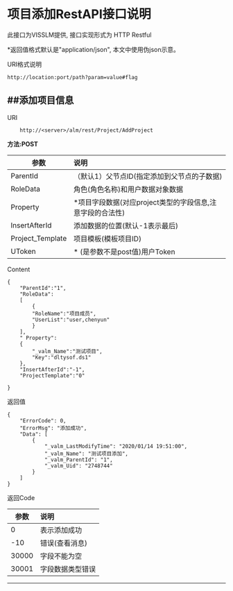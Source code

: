 # 项目添加RestAPI接口说明


此接口为VISSLM提供, 接口实现形式为 HTTP Restful

\*返回值格式默认是"application/json", 本文中使用伪json示意。

URI格式说明

	http://location:port/path?param=value#flag


##添加项目信息
---------


URI

		http://<server>/alm/rest/Project/AddProject
**方法:POST**

|参数 | 说明 |
| --- | :-- |
| ParentId | （默认1）父节点ID(指定添加到父节点的子数据) |
| RoleData |  角色(角色名称)和用户数据对象数据 |
| Property |  *项目字段数据(对应project类型的字段信息,注意字段的合法性) |
| InsertAfterId |  添加数据的位置(默认-1表示最后) |
| Project_Template |  项目模板(模板项目ID) |
| UToken |  * (是参数不是post值)用户Token |

Content

	{
		"ParentId":"1",
		"RoleData":
		[
			{
			"RoleName":"项目成员",
			"UserList":"user,chenyun"
			}
		],
		" Property":
		{
			"_valm_Name":"测试项目",
			"Key":"dltysof.ds1"
		},
		"InsertAfterId":"-1",
		"ProjectTemplate":"0"

	}

返回值

	{
		"ErrorCode": 0,
		"ErrorMsg": "添加成功",
		"Data": [
			{
				"_valm_LastModifyTime": "2020/01/14 19:51:00",
				"_valm_Name": "测试项目添加",
				"_valm_ParentId": "1",
				"_valm_Uid": "2748744"
			}
		]
    }
	
返回Code

|参数 | 说明 |
| --- | :-- |
| 0 | 表示添加成功 |
| -10 |  错误(查看消息) |
| 30000 |  字段不能为空 |
| 30001 |  字段数据类型错误 |

***


				
				
